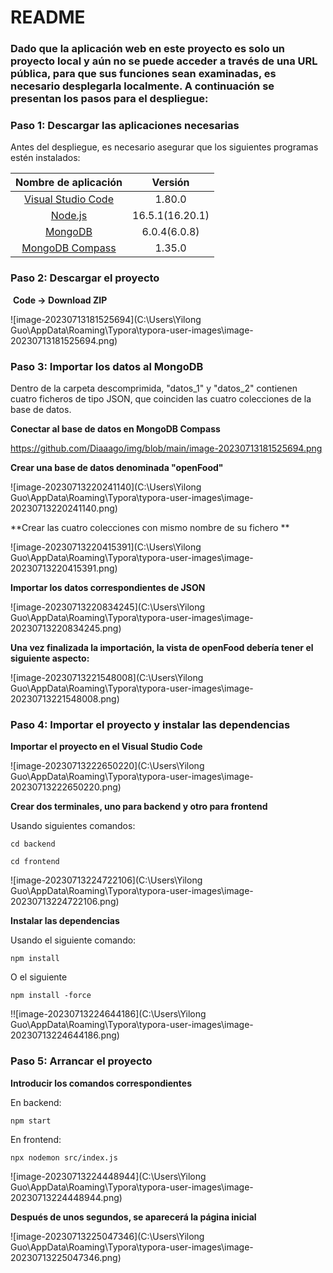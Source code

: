 # README



### Dado que la aplicación web en este proyecto es solo un proyecto local y aún no se puede acceder a través de una URL pública, para que sus funciones sean examinadas, es necesario desplegarla localmente. A continuación se presentan los pasos para el despliegue:



### Paso 1: Descargar las aplicaciones necesarias

Antes del despliegue, es necesario asegurar que los siguientes programas estén instalados:

|                     Nombre de aplicación                     |     Versión     |
| :----------------------------------------------------------: | :-------------: |
| [Visual Studio Code](https://code.visualstudio.com/download) |     1.80.0      |
|      [Node.js](https://nodejs.org/es/download/releases)      | 16.5.1(16.20.1) |
| [MongoDB](https://fastdl.mongodb.org/windows/mongodb-windows-x86_64-6.0.8-signed.msi) |  6.0.4(6.0.8)   |
| [MongoDB Compass](https://www.mongodb.com/products/compass)  |     1.35.0      |





### Paso 2: Descargar el proyecto

​																												**Code -> Download ZIP**

![image-20230713181525694](C:\Users\Yilong Guo\AppData\Roaming\Typora\typora-user-images\image-20230713181525694.png)





### Paso 3: Importar los datos al MongoDB

Dentro de la carpeta descomprimida, "datos_1" y "datos_2" contienen cuatro ficheros de tipo JSON, que coinciden las  cuatro colecciones de la base de datos. 



**Conectar al base de datos en MongoDB Compass**

https://github.com/Diaaago/img/blob/main/image-20230713181525694.png



**Crear una base de datos denominada "openFood"**

![image-20230713220241140](C:\Users\Yilong Guo\AppData\Roaming\Typora\typora-user-images\image-20230713220241140.png)



**Crear las cuatro colecciones con mismo nombre de su fichero **

![image-20230713220415391](C:\Users\Yilong Guo\AppData\Roaming\Typora\typora-user-images\image-20230713220415391.png)



**Importar los datos correspondientes de JSON**

![image-20230713220834245](C:\Users\Yilong Guo\AppData\Roaming\Typora\typora-user-images\image-20230713220834245.png)



**Una vez finalizada la importación, la vista de openFood debería tener el siguiente aspecto:**

![image-20230713221548008](C:\Users\Yilong Guo\AppData\Roaming\Typora\typora-user-images\image-20230713221548008.png)





### Paso 4: Importar el proyecto y instalar las dependencias

**Importar el proyecto en el Visual Studio Code**

![image-20230713222650220](C:\Users\Yilong Guo\AppData\Roaming\Typora\typora-user-images\image-20230713222650220.png)





**Crear dos terminales, uno para backend y otro para frontend**

Usando siguientes comandos:

```shell
cd backend
```

```shell
cd frontend
```

![image-20230713224722106](C:\Users\Yilong Guo\AppData\Roaming\Typora\typora-user-images\image-20230713224722106.png)



**Instalar las dependencias**

Usando el siguiente comando:

```shell
npm install
```

O el siguiente

```shell
npm install -force
```

!![image-20230713224644186](C:\Users\Yilong Guo\AppData\Roaming\Typora\typora-user-images\image-20230713224644186.png)





### Paso 5: Arrancar el proyecto

**Introducir los comandos correspondientes**

En backend:

```shell
npm start
```

En frontend:

```shell
npx nodemon src/index.js
```

![image-20230713224448944](C:\Users\Yilong Guo\AppData\Roaming\Typora\typora-user-images\image-20230713224448944.png)



**Después de unos segundos, se aparecerá la página inicial**

![image-20230713225047346](C:\Users\Yilong Guo\AppData\Roaming\Typora\typora-user-images\image-20230713225047346.png)

